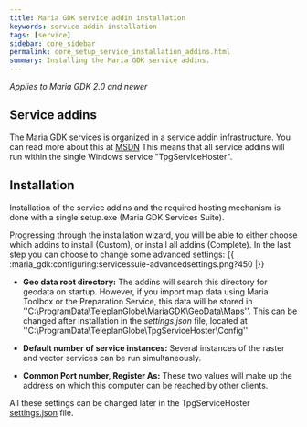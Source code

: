 ```yaml
---
title: Maria GDK service addin installation
keywords: service addin installation
tags: [service]
sidebar: core_sidebar
permalink: core_setup_service_installation_addins.html
summary: Installing the Maria GDK service addins. 
---
```


*Applies to Maria GDK 2.0 and newer*

## Service addins

The Maria GDK services is organized in a service addin infrastructure. You can read more about this at [MSDN](https///msdn.microsoft.com/en-us/library/bb384200(v=vs.110).aspx) This means that all service addins will run within the single Windows service "TpgServiceHoster".

## Installation

Installation of the service addins and the required hosting mechanism is done with a single setup.exe (Maria GDK Services Suite). 

Progressing through the installation wizard, you will be able to either choose which addins to install (Custom), or install all addins (Complete). In the last step you can choose to change some advanced settings:
{{ :maria_gdk:configuring:servicessuie-advancedsettings.png?450 |}}

*  **Geo data root directory:** The addins will search this directory for geodata on startup. However, if you import map data using Maria Toolbox or the Preparation Service, this data will be stored in ''C:\ProgramData\TeleplanGlobe\MariaGDK\GeoData\Maps''. This can be changed after installation in the *settings.json* file, located at ''C:\ProgramData\TeleplanGlobe\TpgServiceHoster\Config''


* **Default number of service instances:** Several instances of the raster and vector services can be run simultaneously.


* **Common Port number, Register As:** These two values will make up the address on which this computer can be reached by other clients.

All these settings can be changed later in the TpgServiceHoster [settings.json](./core_setup_service_configuration.html) file.
